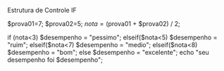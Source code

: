 Estrutura de Controle
IF

$prova01=7;
$prova02=5;
$nota = ($prova01 + $prova02) / 2;

if (nota<3)
    $desempenho = "pessimo";
elseif($nota<5)
    $desempenho = "ruim";
elseif($nota<7)
    $desempenho = "medio";
elseif($nota<8)
    $desempenho = "bom";
else
    $desempenho = "excelente";
echo "seu desempenho foi $desempenho";

